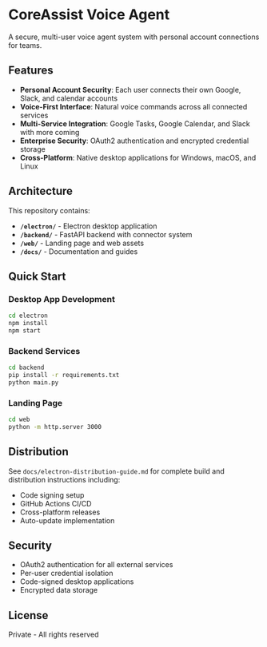 # CoreAssist Voice Agent

A secure, multi-user voice agent system with personal account connections for teams.

## Features

- **Personal Account Security**: Each user connects their own Google, Slack, and calendar accounts
- **Voice-First Interface**: Natural voice commands across all connected services  
- **Multi-Service Integration**: Google Tasks, Google Calendar, and Slack with more coming
- **Enterprise Security**: OAuth2 authentication and encrypted credential storage
- **Cross-Platform**: Native desktop applications for Windows, macOS, and Linux

## Architecture

This repository contains:

- **`/electron/`** - Electron desktop application
- **`/backend/`** - FastAPI backend with connector system
- **`/web/`** - Landing page and web assets
- **`/docs/`** - Documentation and guides

## Quick Start

### Desktop App Development
```bash
cd electron
npm install
npm start
```

### Backend Services  
```bash
cd backend
pip install -r requirements.txt
python main.py
```

### Landing Page
```bash
cd web
python -m http.server 3000
```

## Distribution

See `docs/electron-distribution-guide.md` for complete build and distribution instructions including:
- Code signing setup
- GitHub Actions CI/CD
- Cross-platform releases
- Auto-update implementation

## Security

- OAuth2 authentication for all external services
- Per-user credential isolation  
- Code-signed desktop applications
- Encrypted data storage

## License

Private - All rights reserved